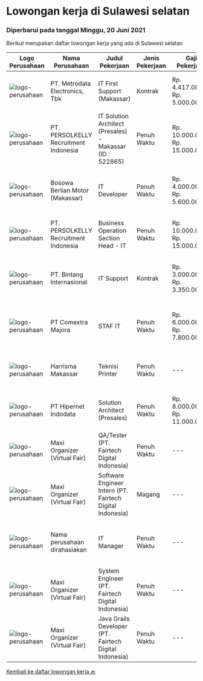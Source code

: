 
  # Lowongan kerja di Sulawesi selatan

  ### Diperbarui pada tanggal Minggu, 20 Juni 2021

  Berikut merupakan daftar lowongan kerja yang ada di Sulawesi selatan

  |Logo Perusahaan | Nama Perusahaan | Judul Pekerjaan | Jenis Pekerjaan | Gaji Pekerjaan | Lokasi | Deskripsi | Tanggal diunggah | Pranala |
  | -------------- | --------------- | --------------- | --------- | --------- | -------------- | ------- | ----------- | ----------- |
  |![logo-perusahaan](https://image-service-cdn.seek.com.au/0d75518309b56a3cff39daa569b0ba02cc7a22f2/ee4dce1061f3f616224767ad58cb2fc751b8d2dc)|PT. Metrodata Electronics, Tbk|IT First Support (Makassar)|Kontrak|Rp. 4.417.000-Rp. 5.000.000|Makassar|Spesifikasi Personil : Minimal Pendidikan D3 / S1 Teknik Komputer, Teknik Informatika, dan pendidikan setara lainnya Memiliki pengalaman minimal 1...|Jumat, 18 Juni 2021|https://www.jobstreet.co.id/id/job/it-first-support-makassar-3560586?token=0~f3b47836-c2ad-43d1-9bb8-28a59f12d733&sectionRank=1&jobId=jobstreet-id-job-3560586|
|![logo-perusahaan](https://image-service-cdn.seek.com.au/a778cc2d537d275f0abc3d64068f14c4c640057e/ee4dce1061f3f616224767ad58cb2fc751b8d2dc)|PT. PERSOLKELLY Recruitment Indonesia|IT Solution Architect (Presales) - Makassar (ID : 522865)|Penuh Waktu|Rp. 10.000.000-Rp. 15.000.000|Makassar|PERSOLKELLY is one of the largest recruitment companies in Asia Pacific providing comprehensive end-to-end workforce solutions to clients. Allowing us...|Kamis, 17 Juni 2021|https://www.jobstreet.co.id/id/job/it-solution-architect-presales-makassar-id-:-522865-3558921?token=0~f3b47836-c2ad-43d1-9bb8-28a59f12d733&sectionRank=2&jobId=jobstreet-id-job-3558921|
|![logo-perusahaan](https://image-service-cdn.seek.com.au/28e7e1f233ede7c4f5b374d9ab18d34c97f2907d/ee4dce1061f3f616224767ad58cb2fc751b8d2dc)|Bosowa Berlian Motor (Makassar)|IT Developer|Penuh Waktu|Rp. 4.000.000-Rp. 5.600.000|Makassar|Tanggung Jawab:Membuat dan mengembangkan aplikasi marketplaceKualifikasi:Pendidikan Min D3 Juru KomputerUsia Maksimal 35 TahunMenguasai Program...|Kamis, 17 Juni 2021|https://www.jobstreet.co.id/id/job/it-developer-3558602?token=0~f3b47836-c2ad-43d1-9bb8-28a59f12d733&sectionRank=3&jobId=jobstreet-id-job-3558602|
|![logo-perusahaan](https://image-service-cdn.seek.com.au/a778cc2d537d275f0abc3d64068f14c4c640057e/ee4dce1061f3f616224767ad58cb2fc751b8d2dc)|PT. PERSOLKELLY Recruitment Indonesia|Business Operation Section Head - IT|Penuh Waktu|Rp. 10.000.000-Rp. 15.000.000|Semarang|PERSOLKELLY is one of the largest recruitment firms in Asia Pacific providing clients with comprehensive end-to-end workforce solutions, enabling us...|Rabu, 09 Juni 2021|https://www.jobstreet.co.id/id/job/business-operation-section-head-it-3552209?token=0~f3b47836-c2ad-43d1-9bb8-28a59f12d733&sectionRank=4&jobId=jobstreet-id-job-3552209|
|![logo-perusahaan](https://image-service-cdn.seek.com.au/c5b328ade61dfd44526f22bb3f3bec60ce0e845c/ee4dce1061f3f616224767ad58cb2fc751b8d2dc)|PT. Bintang Internasional|IT Support|Kontrak|Rp. 3.000.000-Rp. 3.350.000|Makassar|- Mampu mengetahui dan memperbaiki masalah IT di perusahaan- Memperbaiki jaringan yang bermasalah- Mampu melakukan instalasi antivirus dan...|Selasa, 08 Juni 2021|https://www.jobstreet.co.id/id/job/it-support-3550215?token=0~f3b47836-c2ad-43d1-9bb8-28a59f12d733&sectionRank=5&jobId=jobstreet-id-job-3550215|
|![logo-perusahaan](https://image-service-cdn.seek.com.au/2f8524ab85ea6cfa4105c8003a95204ff2d3863a/ee4dce1061f3f616224767ad58cb2fc751b8d2dc)|PT Comextra Majora|STAF IT|Penuh Waktu|Rp. 6.000.000-Rp. 7.800.000|Makassar|Tugas dan tanggung jawab : Membuat dan mendesain program Melakukan perubahan program sesuai perkembangan dan kebutuhan Perusahaan Melakukan pemasangan...|Jumat, 04 Juni 2021|https://www.jobstreet.co.id/id/job/staf-it-3546917?token=0~f3b47836-c2ad-43d1-9bb8-28a59f12d733&sectionRank=6&jobId=jobstreet-id-job-3546917|
|![logo-perusahaan](https://us.123rf.com/450wm/pavelstasevich/pavelstasevich1811/pavelstasevich181101027/112815900-stock-vector-no-image-available-icon-flat-vector.jpg?ver=6)|Harrisma Makassar|Teknisi Printer|Penuh Waktu|---|Makassar|Kami mencari Teknisi printer yang punya pengalaman minimal beberapa bulan atau setahun dalam hal bongkar pasang printer terutama Inkjet atau...|Rabu, 02 Juni 2021|https://www.jobstreet.co.id/id/job/teknisi-printer-3544180?token=0~f3b47836-c2ad-43d1-9bb8-28a59f12d733&sectionRank=7&jobId=jobstreet-id-job-3544180|
|![logo-perusahaan](https://image-service-cdn.seek.com.au/62148b692fdfbf4a4a11c7764913b8f0db15fa3f/ee4dce1061f3f616224767ad58cb2fc751b8d2dc)|PT Hipernet Indodata|Solution Architect (Presales)|Penuh Waktu|Rp. 8.000.000-Rp. 11.000.000|Jakarta Raya|Requirement: Age maximum 30 years old Minimum Bachelor degree from Computer Science (Computer Engineering, Information System, Information...|Kamis, 03 Juni 2021|https://www.jobstreet.co.id/id/job/solution-architect-presales-3545561?token=0~f3b47836-c2ad-43d1-9bb8-28a59f12d733&sectionRank=8&jobId=jobstreet-id-job-3545561|
|![logo-perusahaan](https://image-service-cdn.seek.com.au/b067e031fef8f19e5974349db7a066918b8286f3/ee4dce1061f3f616224767ad58cb2fc751b8d2dc)|Maxi Organizer (Virtual Fair)|QA/Tester (PT. Fairtech Digital Indonesia)|Penuh Waktu|---|Jakarta Selatan|Responsibility:This role provides opportunities to assist leading companies and start-ups to perform testing website and Mobile applications using the...|Jumat, 28 Mei 2021|https://www.jobstreet.co.id/id/job/qa-tester-pt-fairtech-digital-indonesia-3540742?token=0~f3b47836-c2ad-43d1-9bb8-28a59f12d733&sectionRank=9&jobId=jobstreet-id-job-3540742|
|![logo-perusahaan](https://image-service-cdn.seek.com.au/b067e031fef8f19e5974349db7a066918b8286f3/ee4dce1061f3f616224767ad58cb2fc751b8d2dc)|Maxi Organizer (Virtual Fair)|Software Engineer Intern (PT. Fairtech Digital Indonesia)|Magang|---|Jakarta Selatan|Responsibilities : Work closely with the tech leader to analyze, design, and develop software Write well designed, testable, efficient code using best...|Jumat, 28 Mei 2021|https://www.jobstreet.co.id/id/job/software-engineer-intern-pt-fairtech-digital-indonesia-3540735?token=0~f3b47836-c2ad-43d1-9bb8-28a59f12d733&sectionRank=10&jobId=jobstreet-id-job-3540735|
|![logo-perusahaan](https://us.123rf.com/450wm/pavelstasevich/pavelstasevich1811/pavelstasevich181101027/112815900-stock-vector-no-image-available-icon-flat-vector.jpg?ver=6)|Nama perusahaan dirahasiakan|IT Manager|Penuh Waktu|---|Bali|Pendidikan minimal S1 segala jurusan Memiliki pengetahuan mengenai PHP dan bahasa pemrograman lainnya atau menguasai jaringan Gaji negotiable...|Selasa, 25 Mei 2021|https://www.jobstreet.co.id/id/job/it-manager-3537839?token=0~f3b47836-c2ad-43d1-9bb8-28a59f12d733&sectionRank=11&jobId=jobstreet-id-job-3537839|
|![logo-perusahaan](https://image-service-cdn.seek.com.au/b067e031fef8f19e5974349db7a066918b8286f3/ee4dce1061f3f616224767ad58cb2fc751b8d2dc)|Maxi Organizer (Virtual Fair)|System Engineer (PT. Fairtech Digital Indonesia)|Penuh Waktu|---|Makassar|Responsibilities : Develop high-performance and reliable system Maintain production system according to SLA Design and implement monitoring tools to...|Jumat, 28 Mei 2021|https://www.jobstreet.co.id/id/job/system-engineer-pt-fairtech-digital-indonesia-3540707?token=0~f3b47836-c2ad-43d1-9bb8-28a59f12d733&sectionRank=12&jobId=jobstreet-id-job-3540707|
|![logo-perusahaan](https://image-service-cdn.seek.com.au/b067e031fef8f19e5974349db7a066918b8286f3/ee4dce1061f3f616224767ad58cb2fc751b8d2dc)|Maxi Organizer (Virtual Fair)|Java Grails Developer (PT. Fairtech Digital Indonesia)|Penuh Waktu|---|Jakarta Selatan|Responsibility :Develops, enhances, debugs, supports, maintains, and tests software applications that support business units or supporting functions....|Jumat, 28 Mei 2021|https://www.jobstreet.co.id/id/job/java-grails-developer-pt-fairtech-digital-indonesia-3540758?token=0~f3b47836-c2ad-43d1-9bb8-28a59f12d733&sectionRank=13&jobId=jobstreet-id-job-3540758|


  [Kembali ke daftar lowongan kerja 🔙](../README.md#daftar-lowongan-kerja)
  